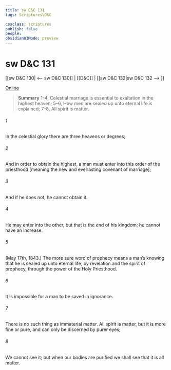 ```yaml
---
title: sw D&C 131
tags: Scriptures\D&C

cssclass: scriptures
publish: false
people:
obsidianUIMode: preview
---
```


# sw D&C 131
[[sw D&C 130| <-- sw D&C 130]] | [[D&C]] | [[sw D&C 132|sw D&C 132 --> ]]

[Online](https://churchofjesuschrist.org/study/scriptures/dc-testament/dc/131?lang=eng)

> __Summary__
1–4, Celestial marriage is essential to exaltation in the highest heaven; 5–6, How men are sealed up unto eternal life is explained; 7–8, All spirit is matter.

###### 1 
In the celestial glory there are three heavens or degrees;

###### 2 
And in order to obtain the highest, a man must enter into this order of the priesthood [meaning the new and everlasting covenant of marriage];

###### 3 
And if he does not, he cannot obtain it.

###### 4 
He may enter into the other, but that is the end of his kingdom; he cannot have an increase.

###### 5 
(May 17th, 1843.) The more sure word of prophecy means a man’s knowing that he is sealed up unto eternal life, by revelation and the spirit of prophecy, through the power of the Holy Priesthood.

###### 6 
It is impossible for a man to be saved in ignorance.

###### 7 
There is no such thing as immaterial matter. All spirit is matter, but it is more fine or pure, and can only be discerned by purer eyes;

###### 8 
We cannot see it; but when our bodies are purified we shall see that it is all matter.


